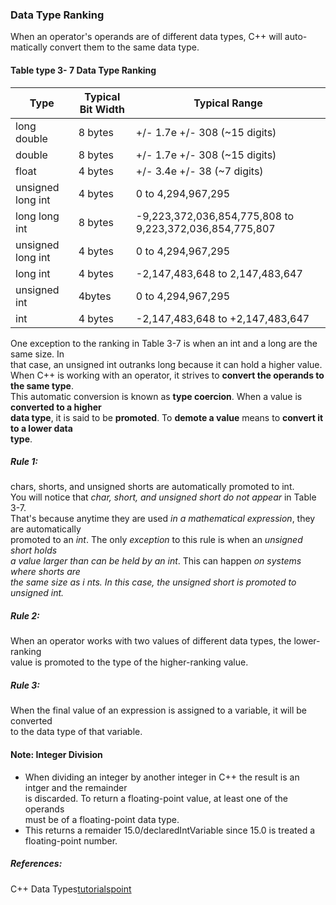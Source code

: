 ### Data Type Ranking  
When an operator's operands are of different data types, C++ will auto-  
matically convert them to the same data type.  

#### Table type 3- 7 Data Type Ranking
Type | Typical Bit Width | Typical Range
--- | --- | ---
long double | 8 bytes | +/- 1.7e +/- 308 (~15 digits)  
double | 8 bytes |	+/- 1.7e +/- 308 (~15 digits)  
float |	4 bytes | +/- 3.4e +/- 38 (~7 digits)  
unsigned long int | 4 bytes | 0 to 4,294,967,295  
long long int | 8 bytes | -9,223,372,036,854,775,808 to 9,223,372,036,854,775,807  
unsigned long int | 4 bytes | 0 to 4,294,967,295  
long int | 4 bytes | -2,147,483,648 to 2,147,483,647  
unsigned int | 4bytes | 0 to 4,294,967,295  
int | 4 bytes | -2,147,483,648 to +2,147,483,647  

One exception to the ranking in Table 3-7 is when an int and a long are the same size. In  
that case, an unsigned int outranks long because it can hold a higher value.  
When C++ is working with an operator, it strives to **convert the operands to the same type**.  
This automatic conversion is known as **type coercion**. When a value is **converted to a higher  
data type**, it is said to be **promoted**. To **demote a value** means to **convert it to a lower data  
type**.

##### Rule 1: 
chars, shorts, and unsigned shorts are automatically promoted to int.  
You will notice that _char, short, and unsigned short do not appear_ in Table 3-7.  
That's because anytime they are used _in a mathematical expression_, they are automatically  
promoted to an _int_. The only _exception_ to this rule is when an _unsigned short holds  
a value larger than can be held by an int_. This can happen _on systems where shorts are  
the same size as i nts. In this case, the unsigned short is promoted to unsigned int._  

##### Rule 2: 
When an operator works with two values of different data types, the lower-ranking  
value is promoted to the type of the higher-ranking value.  

##### Rule 3: 
When the final value of an expression is assigned to a variable, it will be converted  
to the data type of that variable.  

#### Note: Integer Division  
* When dividing an integer by another integer in C++ the result is an intger and the remainder  
is discarded. To return a floating-point value, at least one of the operands  
must be of a floating-point data type.  
* This returns a remaider 15.0/declaredIntVariable since 15.0 is treated a floating-point number.


##### References:  
C++ Data Types[tutorialspoint](https://www.tutorialspoint.com/cplusplus/cpp_data_types.htm "tutorialspoint")  
